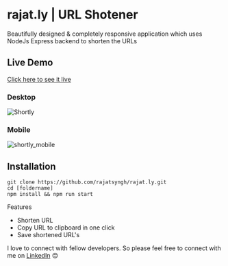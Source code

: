 # rajat.ly | URL Shotener

Beautifully designed & completely responsive application which uses NodeJs Express backend to shorten the URLs

## Live Demo

[Click here to see it live](#)

### Desktop

![Shortly](https://user-images.githubusercontent.com/36589645/68424764-b5013c00-01ca-11ea-864b-d8c6a36df9ed.gif)

### Mobile

![shortly_mobile](https://user-images.githubusercontent.com/36589645/68426138-83d63b00-01cd-11ea-9dff-e220a29ec85d.gif)

## Installation

```
git clone https://github.com/rajatsyngh/rajat.ly.git
cd [foldername]
npm install && npm run start
```

Features

- Shorten URL
- Copy URL to clipboard in one click
- Save shortened URL's

I love to connect with fellow developers.
So please feel free to connect with me on [LinkedIn](https://www.linkedin.com/in/iamrajatsingh1/) 😊
